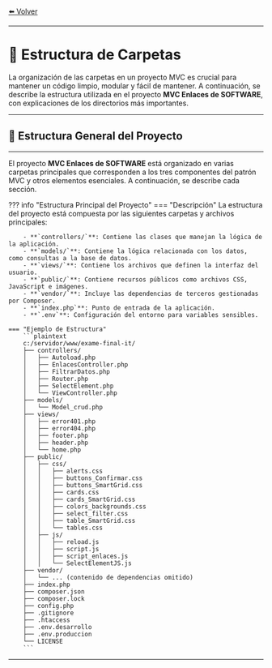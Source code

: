 [⬅️ Volver](index.md#documentación-del-proyecto-mvc-enlaces)

---

# 📁 Estructura de Carpetas

La organización de las carpetas en un proyecto MVC es crucial para mantener un código limpio, modular y fácil de mantener. A continuación, se describe la estructura utilizada en el proyecto **MVC Enlaces de SOFTWARE**, con explicaciones de los directorios más importantes.

---

## 📂 Estructura General del Proyecto
---

El proyecto **MVC Enlaces de SOFTWARE** está organizado en varias carpetas principales que corresponden a los tres componentes del patrón MVC y otros elementos esenciales. A continuación, se describe cada sección.

??? info "Estructura Principal del Proyecto"
    === "Descripción"
        La estructura del proyecto está compuesta por las siguientes carpetas y archivos principales:
        
        - **`controllers/`**: Contiene las clases que manejan la lógica de la aplicación.
        - **`models/`**: Contiene la lógica relacionada con los datos, como consultas a la base de datos.
        - **`views/`**: Contiene los archivos que definen la interfaz del usuario.
        - **`public/`**: Contiene recursos públicos como archivos CSS, JavaScript e imágenes.
        - **`vendor/`**: Incluye las dependencias de terceros gestionadas por Composer.
        - **`index.php`**: Punto de entrada de la aplicación.
        - **`.env`**: Configuración del entorno para variables sensibles.

    === "Ejemplo de Estructura"
        ```plaintext
        c:/servidor/www/exame-final-it/
        ├── controllers/
        │   ├── Autoload.php
        │   ├── EnlacesController.php
        │   ├── FiltrarDatos.php
        │   ├── Router.php
        │   ├── SelectElement.php
        │   └── ViewController.php
        ├── models/
        │   └── Model_crud.php
        ├── views/
        │   ├── error401.php
        │   ├── error404.php
        │   ├── footer.php
        │   ├── header.php
        │   └── home.php
        ├── public/
        │   ├── css/
        │   │   ├── alerts.css
        │   │   ├── buttons_Confirmar.css
        │   │   ├── buttons_SmartGrid.css
        │   │   ├── cards.css
        │   │   ├── cards_SmartGrid.css
        │   │   ├── colors_backgrounds.css
        │   │   ├── select_filter.css
        │   │   ├── table_SmartGrid.css
        │   │   └── tables.css
        │   ├── js/
        │   │   ├── reload.js
        │   │   ├── script.js
        │   │   ├── script_enlaces.js
        │   │   └── SelectElementJS.js
        ├── vendor/
        │   └── ... (contenido de dependencias omitido)
        ├── index.php
        ├── composer.json
        ├── composer.lock
        ├── config.php
        ├── .gitignore
        ├── .htaccess
        ├── .env.desarrollo
        ├── .env.produccion
        └── LICENSE
        ```

---